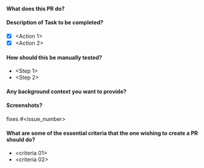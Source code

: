 #### What does this PR do?
<Something>

#### Description of Task to be completed?
- [x] <Action 1>
- [x] <Action 2>

#### How should this be manually tested?
- <Step 1>
- <Step 2>

#### Any background context you want to provide?
<Context if any>

#### Screenshots?

fixes #<issue_number>
 
#### What are some of the essential criteria that the one wishing to create a PR should do?
- <criteria 01>
- <criteria 02>
